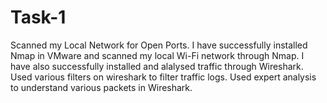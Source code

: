 # Task-1
Scanned my Local Network for Open Ports.
I have successfully installed Nmap in VMware and scanned my local Wi-Fi network through Nmap.
I have also successfully installed and alalysed traffic through Wireshark.
Used various filters on wireshark to filter traffic logs.
Used expert analysis to understand various packets in Wireshark.
